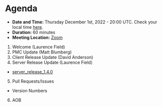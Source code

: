 # Agenda

* **Date and Time:** Thursday December 1st, 2022 - 20:00 UTC.  Check your local time [here](https://www.timeanddate.com/worldclock/converter.html?iso=20221201T200000&p1=791&p2=64&p3=179&p4=1440&p5=136&p6=309).
* **Duration:** 60 minutes
* **Meeting Location:** [Zoom](https://cern.zoom.us/j/68086628839?pwd=UTBGMXoxRGlhN1JrdFdBWkpJbXZnUT09 )

1. Welcome (Laurence Field) 
2. PMC Update (Matt Blumberg)
3. Client Release Update (David Anderson)
4. Server Release Update (Laurence Field) 
  * [server_release_1.4.0](https://github.com/BOINC/boinc/releases/tag/server_release%2F1.4%2F1.4.0)
5. Pull Requests/Issues
  * Version Numbers
6. AOB
